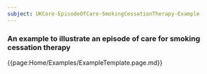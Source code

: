 ```yaml
---
subject: UKCore-EpisodeOfCare-SmokingCessationTherapy-Example
---
```

### An example to illustrate an episode of care for smoking cessation therapy

{{page:Home/Examples/ExampleTemplate.page.md}}
